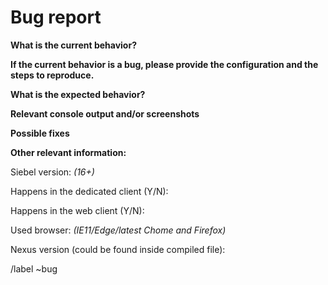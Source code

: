 <!-- Before creating an issue please make sure you are using the latest version. -->

# Bug report

<!-- Proivide summary -->


**What is the current behavior?**


**If the current behavior is a bug, please provide the configuration and the steps to reproduce.**

<!-- The most helpful is a minimal reproduction with instructions on how to reproduce -->
<!-- Please add small code snippets directly into this issue -->

**What is the expected behavior?**

<!-- "It should work" or similar is not an helpful explanation -->
<!-- Explain exactly how it should behave -->

**Relevant console output and/or screenshots**


**Possible fixes**

<!-- If you can, link to the line of code that might be responsible for the problem -->


**Other relevant information:**

Siebel version: *(16+)*

Happens in the dedicated client (Y/N):

Happens in the web client (Y/N):

Used browser: *(IE11/Edge/latest Chome and Firefox)*

Nexus version (could be found inside compiled file): 

/label ~bug
